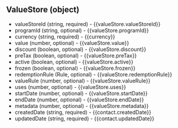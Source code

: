 ## ValueStore (object)
+ valueStoreId (string, required) - {{valueStore.valueStoreId}}
+ programId (string, optional) - {{valueStore.programId}}
+ currency (string, required) - {{currency}}
+ value (number, optional) - {{valueStore.value}}
+ discount (boolean, optional) - {{valueStore.discount}}
+ preTax (boolean, optional) - {{valueStore.preTax}}
+ active (boolean, optional) - {{valueStore.active}}
+ frozen (boolean, optional) - {{valueStore.frozen}}
+ redemptionRule (Rule, optional) - {{valueStore.redemptionRule}}
+ valueRule (number, optional) - {{valueStore.valueRule}}
+ uses (number, optional) - {{valueStore.uses}}
+ startDate (number, optional) - {{valueStore.startDate}}
+ endDate (number, optional) - {{valueStore.endDate}}
+ metadata (number, optional) - {{valueStore.metadata}}
+ createdDate (string, required) - {{contact.createdDate}}
+ updatedDate (string, required) - {{contact.updatedDate}}
